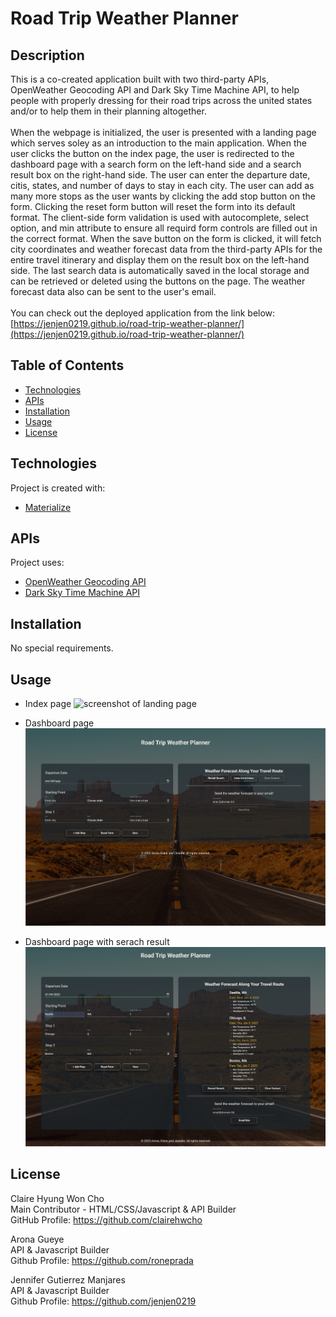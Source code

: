 <!-- omit in toc -->
# Road Trip Weather Planner

<!-- omit in toc -->
## Description
This is a co-created application built with two third-party APIs, OpenWeather Geocoding API and Dark Sky Time Machine API, to help people with properly dressing for their road trips across the united states and/or to help them in their planning altogether.
<br>
<br>
When the webpage is initialized, the user is presented with a landing page which serves soley as an introduction to the main application. When the user clicks the button on the index page, the user is redirected to the dashboard page with a search form on the left-hand side and a search result box on the right-hand side. The user can enter the departure date, citis, states, and number of days to stay in each city. The user can add as many more stops as the user wants by clicking the add stop button on the form. Clicking the reset form button will reset the form into its default format. The client-side form validation is used with autocomplete, select option, and min attribute to ensure all requird form controls are filled out in the correct format. When the save button on the form is clicked, it will fetch city coordinates and weather forecast data from the third-party APIs for the entire travel itinerary and display them on the result box on the left-hand side. The last search data is automatically saved in the local storage and can be retrieved or deleted using the buttons on the page. The weather forecast data also can be sent to the user's email.
<br>
<br>
You can check out the deployed application from the link below:
<br>
[https://jenjen0219.github.io/road-trip-weather-planner/](https://jenjen0219.github.io/road-trip-weather-planner/)

<!-- omit in toc -->
## Table of Contents
- [Technologies](#technologies)
- [APIs](#apis)
- [Installation](#installation)
- [Usage](#usage)
- [License](#license)

## Technologies
Project is created with:
- [Materialize](https://materializecss.com/)


## APIs
Project uses:
- [OpenWeather Geocoding API](https://openweathermap.org/api/geocoding-api)
- [Dark Sky Time Machine API](https://rapidapi.com/darkskyapis/api/dark-sky)

## Installation
No special requirements.

## Usage
- Index page
![screenshot of landing page](assets/images/screenshot_index.png)

- Dashboard page
![screenshot of dashboard](assets/images/screenshot_dashboard.png)

- Dashboard page with serach result
![screenshot of result](assets/images/screenshot_result.png)

## License
Claire Hyung Won Cho <br>
Main Contributor - HTML/CSS/Javascript & API Builder <br>
GitHub Profile: https://github.com/clairehwcho

Arona Gueye <br>
API & Javascript Builder <br>
Github Profile: https://github.com/roneprada

Jennifer Gutierrez Manjares <br>
API & Javascript Builder <br>
Github Profile: https://github.com/jenjen0219







